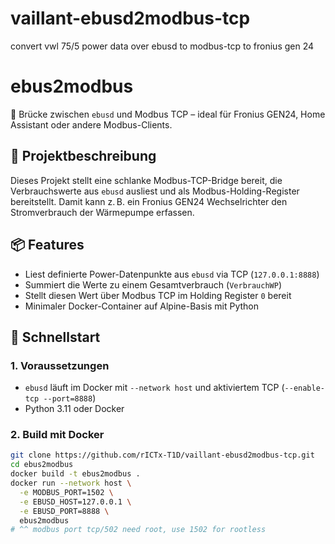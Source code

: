 # vaillant-ebusd2modbus-tcp
convert vwl 75/5 power data over ebusd to modbus-tcp to fronius gen 24



# ebus2modbus

🧠 Brücke zwischen `ebusd` und Modbus TCP – ideal für Fronius GEN24, Home Assistant oder andere Modbus-Clients.

## 🔧 Projektbeschreibung

Dieses Projekt stellt eine schlanke Modbus-TCP-Bridge bereit, die Verbrauchswerte aus `ebusd` ausliest und als Modbus-Holding-Register bereitstellt. Damit kann z. B. ein Fronius GEN24 Wechselrichter den Stromverbrauch der Wärmepumpe erfassen.

## 📦 Features

- Liest definierte Power-Datenpunkte aus `ebusd` via TCP (`127.0.0.1:8888`)
- Summiert die Werte zu einem Gesamtverbrauch (`VerbrauchWP`)
- Stellt diesen Wert über Modbus TCP im Holding Register `0` bereit
- Minimaler Docker-Container auf Alpine-Basis mit Python

## 🚀 Schnellstart

### 1. Voraussetzungen

- `ebusd` läuft im Docker mit `--network host` und aktiviertem TCP (`--enable-tcp --port=8888`)
- Python 3.11 oder Docker

### 2. Build mit Docker

```bash
git clone https://github.com/rICTx-T1D/vaillant-ebusd2modbus-tcp.git
cd ebus2modbus
docker build -t ebus2modbus .
docker run --network host \
  -e MODBUS_PORT=1502 \
  -e EBUSD_HOST=127.0.0.1 \
  -e EBUSD_PORT=8888 \
  ebus2modbus
# ^^ modbus port tcp/502 need root, use 1502 for rootless 
